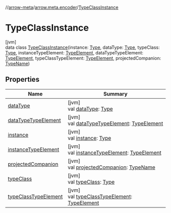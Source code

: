 //[arrow-meta](../../../index.md)/[arrow.meta.encoder](../index.md)/[TypeClassInstance](index.md)

# TypeClassInstance

[jvm]\
data class [TypeClassInstance](index.md)(instance: [Type](../../arrow.meta.ast/-type/index.md), dataType: [Type](../../arrow.meta.ast/-type/index.md), typeClass: [Type](../../arrow.meta.ast/-type/index.md), instanceTypeElement: [TypeElement](https://docs.oracle.com/javase/8/docs/api/javax/lang/model/element/TypeElement.html), dataTypeTypeElement: [TypeElement](https://docs.oracle.com/javase/8/docs/api/javax/lang/model/element/TypeElement.html), typeClassTypeElement: [TypeElement](https://docs.oracle.com/javase/8/docs/api/javax/lang/model/element/TypeElement.html), projectedCompanion: [TypeName](../../arrow.meta.ast/-type-name/index.md))

## Properties

| Name | Summary |
|---|---|
| [dataType](data-type.md) | [jvm]<br>val [dataType](data-type.md): [Type](../../arrow.meta.ast/-type/index.md) |
| [dataTypeTypeElement](data-type-type-element.md) | [jvm]<br>val [dataTypeTypeElement](data-type-type-element.md): [TypeElement](https://docs.oracle.com/javase/8/docs/api/javax/lang/model/element/TypeElement.html) |
| [instance](instance.md) | [jvm]<br>val [instance](instance.md): [Type](../../arrow.meta.ast/-type/index.md) |
| [instanceTypeElement](instance-type-element.md) | [jvm]<br>val [instanceTypeElement](instance-type-element.md): [TypeElement](https://docs.oracle.com/javase/8/docs/api/javax/lang/model/element/TypeElement.html) |
| [projectedCompanion](projected-companion.md) | [jvm]<br>val [projectedCompanion](projected-companion.md): [TypeName](../../arrow.meta.ast/-type-name/index.md) |
| [typeClass](type-class.md) | [jvm]<br>val [typeClass](type-class.md): [Type](../../arrow.meta.ast/-type/index.md) |
| [typeClassTypeElement](type-class-type-element.md) | [jvm]<br>val [typeClassTypeElement](type-class-type-element.md): [TypeElement](https://docs.oracle.com/javase/8/docs/api/javax/lang/model/element/TypeElement.html) |

